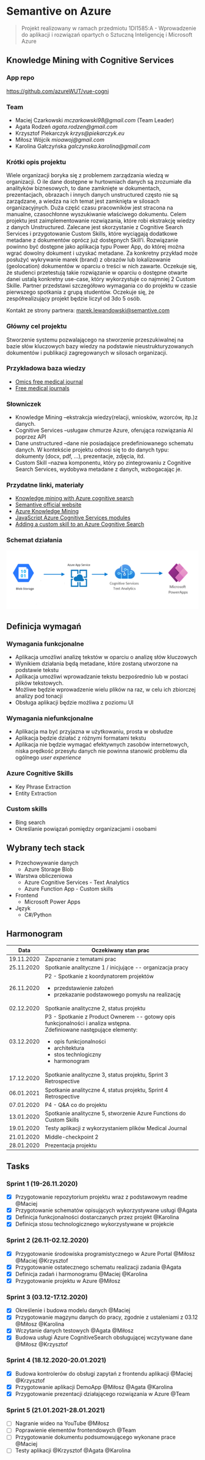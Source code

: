 # Semantive on Azure
> Projekt realizowany w ramach przedmiotu 1DI1585:A - Wprowadzenie do aplikacji i rozwiązań opartych o Sztuczną Inteligencję i Microsoft Azure

## Knowledge Mining with Cognitive Services

### App repo
https://github.com/azureWUT/vue-cogni

### Team
- Maciej Czarkowski _mczarkowski98@gmail.com_ (Team Leader)
- Agata Rodzeń _agata.rodzen@gmail.com_
- Krzysztof Piekarczyk _krzys@piekarczyk.eu_
- Miłosz Wójcik _mioawoj@gmail.com_
- Karolina Gałczyńska _galczynska.karolina@gmail.com_

### Krótki opis projektu
Wiele organizacji boryka się z problemem zarządzania wiedzą w organizacji. O ile dane dostępne w hurtowniach danych są zrozumiałe dla analityków biznesowych, to dane zamknięte w dokumentach, prezentacjach, obrazach i innych danych unstructured często nie są zarządzane, a wiedza na ich temat jest zamknięta w silosach organizacyjnych. Duża część czasu pracowników jest stracona na manualne, czasochłonne wyszukiwanie właściwego dokumentu. Celem projektu jest zaimplementowanie rozwiązania, które robi ekstrakcję wiedzy z danych Unstructured. Zalecane jest skorzystanie z Cognitive Search Services i przygotowanie Custom Skills, które wyciągają dodatkowe metadane z dokumentów oprócz już dostępnych Skill’i. Rozwiązanie powinno być dostępne jako aplikacja typu Power App, do której można wgrać dowolny dokument i uzyskać metadane. Za konkretny przykład może posłużyć wykrywanie marek (brand) z obrazów lub lokalizowanie (geolocation) dokumentów w oparciu o treści w nich zawarte. Oczekuje się, że studenci przetestują takie rozwiązanie w oparciu o dostępne otwarte danei ustalą konkretny use-case, który wykorzystuje co najmniej 2 Custom Skille. Partner przedstawi szczegółowo wymagania co do projektu w czasie pierwszego spotkania z grupą studentów. Oczekuje się, że zespółrealizujący projekt będzie liczył od 3do 5 osób. 

Kontakt ze strony partnera: marek.lewandowski@semantive.com

### Główny cel projektu
Stworzenie systemu pozwalającego na stworzenie przeszukiwalnej na bazie słów kluczowych bazy wiedzy na podstawie nieustrukturyzowanych dokumentów i publikacji zagregowanych w silosach organizacji.

### Przykładowa baza wiedzy
- [Omics free medical journal](https://www.omicsonline.org/free-medical-journals.php)
- [Free medical journals](http://www.freemedicaljournals.com/)

### Słowniczek

- Knowledge Mining –ekstrakcja wiedzy(relacji, wniosków, wzorców, itp.)z danych.
- Cognitive Services –usługaw chmurze Azure, oferująca rozwiązania AI poprzez API
- Dane unstructured –dane nie posiadające predefiniowanego schematu danych. W kontekście projektu odnosi się to do danych typu: dokumenty (docx, pdf, ...), prezentacje,      zdjęcia, itd.
- Custom Skill –nazwa komponentu, który po zintegrowaniu z Cognitive Search Services, wydobywa metadane z danych, wzbogacając je.

### Przydatne linki, materiały

- [Knowledge mining with Azure cognitive search](https://azure.microsoft.com/pl-pl/resources/videos/knowledge-mining-with-azure-cognitive-search/)
- [Semantive official website](https://semantive.com/pl/)
- [Azure Knowledge Mining](https://azure.microsoft.com/en-us/solutions/knowledge-mining/)
- [JavaScript Azure Cognitive Services modules](https://docs.microsoft.com/en-us/javascript/api/overview/azure/cognitive-services?view=azure-node-latest)
- [Adding a custom skill to an Azure Cognitive Search](https://docs.microsoft.com/pl-pl/azure/search/cognitive-search-custom-skill-interface)

### Schemat działania

![workflow_schema](https://github.com/azureWUT/semantiveOnAzure/blob/main/resources/workflow_schema_1.1.png)

## Definicja wymagań
### Wymagania funkcjonalne
- Aplikacja umożliwi analizę tekstów w oparciu o analizę słów kluczowych
- Wynikiem działania będą metadane, które zostaną utworzone na podstawie tekstu
- Aplikacja umożliwi wprowadzanie tekstu bezpośrednio lub w postaci plików tekstowych.
- Możliwe będzie wprowadzenie wielu plików na raz, w celu ich zbiorczej analizy pod tonacji
- Obsługa aplikacji będzie możliwa z poziomu UI

### Wymagania niefunkcjonalne
- Aplikacja ma być przyjazna w użytkowaniu, prosta w obsłudze
- Aplikacja będzie działać z różnymi formatami tekstu
- Aplikacja nie będzie wymagać efektywnych zasobów internetowych, niska prędkość przesyłu danych nie powinna stanowić problemu dla ogólnego *user experience*

### Azure Cognitive Skills
- Key Phrase Extraction
- Entity Extraction

### Custom skills
- Bing search
- Określanie powiązań pomiędzy organizacjami i osobami

## Wybrany tech stack
- Przechowywanie danych
    - Azure Storage Blob
- Warstwa obliczeniowa
    - Azure Cognitive Services - Text Analytics
    - Azure Function App - Custom skills
- Frontend
    - Microsoft Power Apps
- Język
    - C#/Python
## Harmonogram
| Data | Oczekiwany stan prac |
| ------ | ------ |
| 19.11.2020 | Zapoznanie z tematami prac |
| 25.11.2020 | Spotkanie analityczne 1 / inicjujące -- organizacja pracy |
| 26.11.2020 | P2 - Spotkanie z koordynatorem projektów<br><ul><li>przedstawienie założeń</li><li>przekazanie podstawowego pomysłu na realizację</li></ul> |
| 02.12.2020 | Spotkanie analityczne 2, status projektu |
| 03.12.2020 | P3 - Spotkanie z Product Ownerem -- gotowy opis funkcjonalności i analiza wstępna. <br> Zdefiniowane następujące elementy: <br><ul><li>opis funkcjonalności</li><li>architektura</li><li>stos technlogiczny</li><li>harmonogram</li></ul> |
| 17.12.2020 | Spotkanie analityczne 3, status projektu, Sprint 3 Retrospective |
| 06.01.2021 | Spotkanie analityczne 4, status projektu, Sprint 4 Retrospective |
| 07.01.2020 | P4 - Q&A co do projektu |
| 13.01.2020 | Spotkanie analityczne 5, stworzenie Azure Functions do Custom Skills |
| 19.01.2020 | Testy aplikacji z wykorzystaniem plików Medical Journal |
| 21.01.2020 | Middle-checkpoint 2 |
| 28.01.2020 | Prezentacja projektu | 

## Tasks
### Sprint 1 (19-26.11.2020)
- [x] Przygotowanie repozytorium projektu wraz z podstawowym readme @Maciej
- [x] Przygotowanie schematów opisujących wykorzystywane usługi @Agata
- [x] Definicja funkcjonalności dostarczanych przez projekt @Karolina
- [x] Definicja stosu technologicznego wykorzystywane w projekcie
### Sprint 2 (26.11-02.12.2020)
- [x] Przygotowanie środowiska programistycznego w Azure Portal @Miłosz @Maciej @Krzysztof
- [x] Przygotowanie ostatecznego schematu realizacji zadania @Agata
- [x] Definicja zadań i harmonogramu @Maciej @Karolina
- [x] Przygotowanie projektu w Azure @Miłosz
### Sprint 3 (03.12-17.12.2020)
- [x] Określenie i budowa modelu danych @Maciej
- [x] Przygotowanie magzynu danych do pracy, zgodnie z ustaleniami z 03.12 @Miłosz @Karolina
- [x] Wczytanie danych testowych @Agata @Miłosz
- [x] Budowa usługi Azure CognitiveSearch obsługującej wczytywane dane @Miłosz @Krzysztof
### Sprint 4 (18.12.2020-20.01.2021)
- [x] Budowa kontrolerów do obsługi zapytań z frontendu aplikacji @Maciej @Krzysztof
- [x] Przygotowanie aplikacji DemoApp @Miłosz @Agata @Karolina
- [x] Przygotowanie prezentacji działającego rozwiązania w Azure @Team
### Sprint 5 (21.01.2021-28.01.2021)
- [ ] Nagranie wideo na YouTube @Miłosz
- [ ] Poprawienie elementów frontendowych @Team
- [ ] Przygotowanie dokumentu podsumowującego wykonane prace @Maciej
- [ ] Testy aplikacji @Krzysztof @Agata @Karolina
